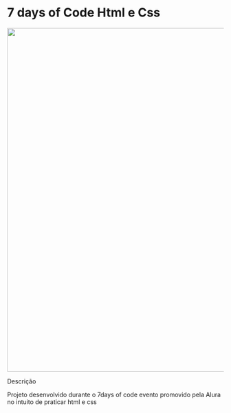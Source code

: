 # 7 days of Code Html e Css

<p align="center">
    <img width="800" src="/src/assets/overview.gif">
 </p

# Descrição

Projeto desenvolvido durante o 7days of code
evento promovido pela Alura no intuito de praticar html e css
